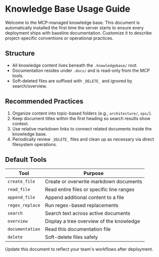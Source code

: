 # Knowledge Base Usage Guide

Welcome to the MCP-managed knowledge base. This document is automatically
installed the first time the server starts to ensure every deployment ships with
baseline documentation. Customize it to describe project-specific conventions or
operational practices.

## Structure

- All knowledge content lives beneath the `.knowledgebase/` root.
- Documentation resides under `.docs/` and is read-only from the MCP tools.
- Soft-deleted files are suffixed with `_DELETE_` and ignored by search/overview.

## Recommended Practices

1. Organize content into topic-based folders (e.g., `architecture/`, `ops/`).
2. Keep document titles within the first heading so search results show context.
3. Use relative markdown links to connect related documents inside the knowledge
   base.
4. Periodically review `_DELETE_` files and clean up as necessary via direct
   filesystem operations.

## Default Tools

| Tool            | Purpose                                   |
| --------------- | ----------------------------------------- |
| `create_file`   | Create or overwrite markdown documents    |
| `read_file`     | Read entire files or specific line ranges |
| `append_file`   | Append additional content to a file       |
| `regex_replace` | Run regex-based replacements              |
| `search`        | Search text across active documents       |
| `overview`      | Display a tree overview of the knowledge  |
| `documentation` | Read this documentation file              |
| `delete`        | Soft-delete files safely                  |

Update this document to reflect your team's workflows after deployment.
